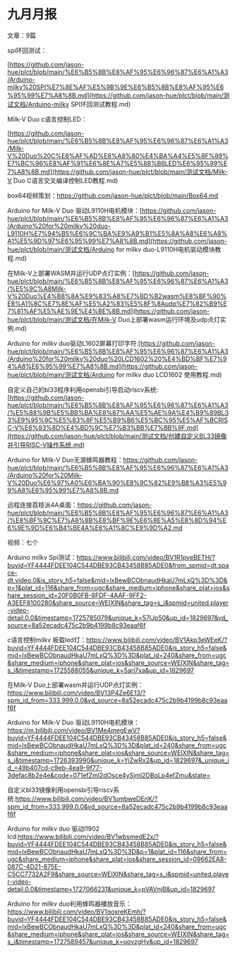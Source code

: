 # 九月月报

文章：9篇

spi环回测试：

[https://github.com/jason-hue/plct/blob/main/%E6%B5%8B%E8%AF%95%E6%96%87%E6%A1%A3/Arduino-milkv%20SPI%E7%8E%AF%E5%9B%9E%E6%B5%8B%E8%AF%95%E6%95%99%E7%A8%8B.md](https://github.com/jason-hue/plct/blob/main/测试文档/Arduino-milkv SPI环回测试教程.md)

Milk-V Duo c语言控制LED：

[https://github.com/jason-hue/plct/blob/main/%E6%B5%8B%E8%AF%95%E6%96%87%E6%A1%A3/Milk-V%20Duo%20C%E8%AF%AD%E8%A8%80%E4%BA%A4%E5%8F%89%E7%BC%96%E8%AF%91%E6%8E%A7%E5%88%B6LED%E6%95%99%E7%A8%8B.md](https://github.com/jason-hue/plct/blob/main/测试文档/Milk-V Duo C语言交叉编译控制LED教程.md)

box64视频策划：https://github.com/jason-hue/plct/blob/main/Box64.md

Arduino for Milk-V Duo 驱动L9110H电机模块：[https://github.com/jason-hue/plct/blob/main/%E6%B5%8B%E8%AF%95%E6%96%87%E6%A1%A3/Arduino%20for%20milkv%20duo-L9110H%E7%94%B5%E6%9C%BA%E9%A9%B1%E5%8A%A8%E6%A8%A1%E5%9D%97%E6%95%99%E7%A8%8B.md](https://github.com/jason-hue/plct/blob/main/测试文档/Arduino for milkv duo-L9110H电机驱动模块教程.md)

在Milk-V上部署WASM并运行UDP点灯实例：[https://github.com/jason-hue/plct/blob/main/%E6%B5%8B%E8%AF%95%E6%96%87%E6%A1%A3/%E5%9C%A8Milk-V%20Duo%E4%B8%8A%E9%83%A8%E7%BD%B2wasm%E8%BF%90%E8%A1%8C%E7%8E%AF%E5%A2%83%E5%8F%8Audp%E7%82%B9%E7%81%AF%E5%AE%9E%E4%BE%8B.md](https://github.com/jason-hue/plct/blob/main/测试文档/在Milk-V Duo上部署wasm运行环境及udp点灯实例.md)

Arduino for milkv duo驱动L1602屏幕打印字符:[https://github.com/jason-hue/plct/blob/main/%E6%B5%8B%E8%AF%95%E6%96%87%E6%A1%A3/Arduino%20for%20milkv%20duo%20LCD1602%20%E4%BD%BF%E7%94%A8%E6%95%99%E7%A8%8B.md](https://github.com/jason-hue/plct/blob/main/测试文档/Arduino for milkv duo LCD1602 使用教程.md)

自定义自己的bl33程序利用opensbi引导启动riscv系统:[https://github.com/jason-hue/plct/blob/main/%E6%B5%8B%E8%AF%95%E6%96%87%E6%A1%A3/%E5%88%9B%E5%BB%BA%E8%87%AA%E5%AE%9A%E4%B9%89BL33%E9%95%9C%E5%83%8F%E5%B9%B6%E5%BC%95%E5%AF%BCRISC-V%E6%93%8D%E4%BD%9C%E7%B3%BB%E7%BB%9F.md](https://github.com/jason-hue/plct/blob/main/测试文档/创建自定义BL33镜像并引导RISC-V操作系统.md)

Arduino for Milk-V Duo无源蜂鸣器教程：https://github.com/jason-hue/plct/blob/main/%E6%B5%8B%E8%AF%95%E6%96%87%E6%A1%A3/Arduino%20for%20Milk-V%20Duo%E6%97%A0%E6%BA%90%E8%9C%82%E9%B8%A3%E5%99%A8%E6%95%99%E7%A8%8B.md

远程连接荔枝派4A桌面：https://github.com/jason-hue/plct/blob/main/%E6%B5%8B%E8%AF%95%E6%96%87%E6%A1%A3/%E8%BF%9C%E7%A8%8B%E8%BF%9E%E6%8E%A5%E8%8D%94%E6%9E%9D%E6%B4%BE4A%E6%A1%8C%E9%9D%A2.md







视频：七个

Arduino milkv Spi测试：https://www.bilibili.com/video/BV1R1pveBETH/?buvid=YF4444FDEE104C544DBE93CB43458B85ADE0&from_spmid=dt.space-dt.video.0&is_story_h5=false&mid=lxBewBCObnaudHkaU7mLxQ%3D%3D&p=1&plat_id=116&share_from=ugc&share_medium=iphone&share_plat=ios&share_session_id=20F0B0FB-8FDF-4AAF-9FF2-A3EEF8100280&share_source=WEIXIN&share_tag=s_i&spmid=united.player-video-detail.0.0&timestamp=1725785079&unique_k=57lJp50&up_id=1829697&vd_source=8a52ecadc475c2b9b4199b8c93eaaf6f

c语言控制milkv 板载led灯：https://www.bilibili.com/video/BV1Akp3eWEeK/?buvid=YF4444FDEE104C544DBE93CB43458B85ADE0&is_story_h5=false&mid=lxBewBCObnaudHkaU7mLxQ%3D%3D&plat_id=240&share_from=ugc&share_medium=iphone&share_plat=ios&share_source=WEIXIN&share_tag=s_i&timestamp=1725588055&unique_k=5ari7xa&up_id=1829697

在Milk-V Duo上部署wasm并运行UDP点灯实例：https://www.bilibili.com/video/BV13P4Ze6E13/?spm_id_from=333.999.0.0&vd_source=8a52ecadc475c2b9b4199b8c93eaaf6f

Arduino for Milk-V Duo 驱动L9110H电机模块： https://m.bilibili.com/video/BV1Me4megEwV?buvid=YF4444FDEE104C544DBE93CB43458B85ADE0&is_story_h5=false&mid=lxBewBCObnaudHkaU7mLxQ%3D%3D&plat_id=240&share_from=ugc&share_medium=iphone&share_plat=ios&share_source=WEIXIN&share_tag=s_i&timestamp=1726393990&unique_k=YiZwRx2&up_id=1829697&_unique_id_=49b407cd-c9eb-4ea9-9f77-3defac8b2e4e&code=071efZml2dOsce4ySjml2DBqLp4efZmu&state=

自定义bl33镜像利用opensbi引导riscv系统:https://www.bilibili.com/video/BV1umbweDEnK/?spm_id_from=333.999.0.0&vd_source=8a52ecadc475c2b9b4199b8c93eaaf6f

Arduino for milkv duo 驱动l1902 lcd:https://www.bilibili.com/video/BV1wbsmedE2x/?buvid=YF4444FDEE104C544DBE93CB43458B85ADE0&is_story_h5=false&mid=lxBewBCObnaudHkaU7mLxQ%3D%3D&p=1&plat_id=116&share_from=ugc&share_medium=iphone&share_plat=ios&share_session_id=09662EA8-087C-4D21-875E-C5CC7732A2F9&share_source=WEIXIN&share_tag=s_i&spmid=united.player-video-detail.0.0&timestamp=1727066231&unique_k=pVAVnjB&up_id=1829697

Arduino for milkv duo利用蜂鸣器播放音乐：https://www.bilibili.com/video/BV1qoxreKEmh/?buvid=YF4444FDEE104C544DBE93CB43458B85ADE0&is_story_h5=false&mid=lxBewBCObnaudHkaU7mLxQ%3D%3D&plat_id=240&share_from=ugc&share_medium=iphone&share_plat=ios&share_source=WEIXIN&share_tag=s_i&timestamp=1727589457&unique_k=uovzgHy&up_id=1829697

